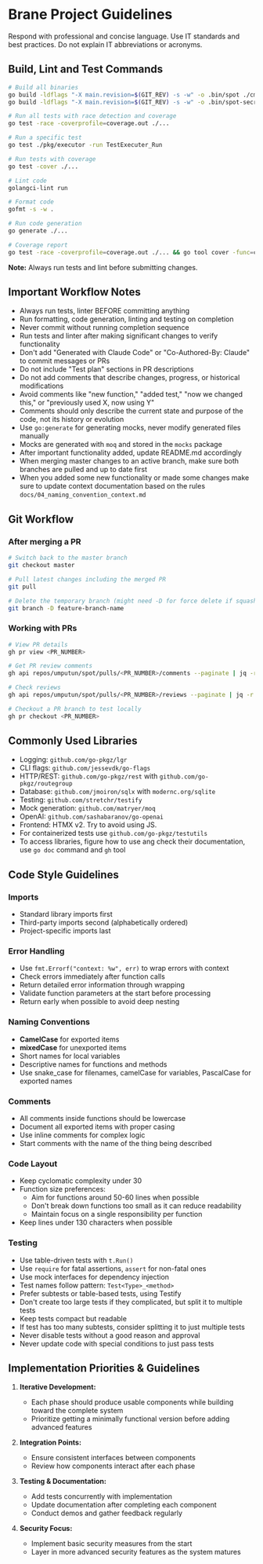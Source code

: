 # Brane Project Guidelines
Respond with professional and concise language. Use IT standards and best practices. Do not explain IT abbreviations or acronyms.

## Build, Lint and Test Commands
```bash
# Build all binaries
go build -ldflags "-X main.revision=$(GIT_REV) -s -w" -o .bin/spot ./cmd/spot
go build -ldflags "-X main.revision=$(GIT_REV) -s -w" -o .bin/spot-secrets ./cmd/secrets

# Run all tests with race detection and coverage
go test -race -coverprofile=coverage.out ./...

# Run a specific test
go test ./pkg/executor -run TestExecuter_Run

# Run tests with coverage
go test -cover ./...

# Lint code
golangci-lint run

# Format code
gofmt -s -w .

# Run code generation
go generate ./...

# Coverage report
go test -race -coverprofile=coverage.out ./... && go tool cover -func=coverage.out
```
**Note:** Always run tests and lint before submitting changes.

## Important Workflow Notes
- Always run tests, linter BEFORE committing anything
- Run formatting, code generation, linting and testing on completion
- Never commit without running completion sequence
- Run tests and linter after making significant changes to verify functionality
- Don't add "Generated with Claude Code" or "Co-Authored-By: Claude" to commit messages or PRs
- Do not include "Test plan" sections in PR descriptions
- Do not add comments that describe changes, progress, or historical modifications
- Avoid comments like "new function," "added test," "now we changed this," or "previously used X, now using Y"
- Comments should only describe the current state and purpose of the code, not its history or evolution
- Use `go:generate` for generating mocks, never modify generated files manually
- Mocks are generated with `moq` and stored in the `mocks` package
- After important functionality added, update README.md accordingly
- When merging master changes to an active branch, make sure both branches are pulled and up to date first
- When you added some new functionality or made some changes make sure to update context documentation based on the rules `docs/04_naming_convention_context.md`

## Git Workflow

### After merging a PR
```bash
# Switch back to the master branch
git checkout master

# Pull latest changes including the merged PR
git pull

# Delete the temporary branch (might need -D for force delete if squash merged)
git branch -D feature-branch-name
```

### Working with PRs
```bash
# View PR details
gh pr view <PR_NUMBER>

# Get PR review comments
gh api repos/umputun/spot/pulls/<PR_NUMBER>/comments --paginate | jq -r '.[] | {id: .id, path: .path, line: .line, body: .body, in_reply_to_id: .in_reply_to_id}'

# Check reviews
gh api repos/umputun/spot/pulls/<PR_NUMBER>/reviews --paginate | jq -r '.[] | select(.user.login == "umputun") | { id: .id, body: .body}'

# Checkout a PR branch to test locally
gh pr checkout <PR_NUMBER>
```

## Commonly Used Libraries
- Logging: `github.com/go-pkgz/lgr`
- CLI flags: `github.com/jessevdk/go-flags`
- HTTP/REST: `github.com/go-pkgz/rest` with `github.com/go-pkgz/routegroup`
- Database: `github.com/jmoiron/sqlx` with `modernc.org/sqlite`
- Testing: `github.com/stretchr/testify`
- Mock generation: `github.com/matryer/moq`
- OpenAI: `github.com/sashabaranov/go-openai`
- Frontend: HTMX v2. Try to avoid using JS.
- For containerized tests use `github.com/go-pkgz/testutils`
- To access libraries, figure how to use ang check their documentation, use `go doc` command and `gh` tool

## Code Style Guidelines

### Imports
- Standard library imports first
- Third-party imports second (alphabetically ordered)
- Project-specific imports last

### Error Handling
- Use `fmt.Errorf("context: %w", err)` to wrap errors with context
- Check errors immediately after function calls
- Return detailed error information through wrapping
- Validate function parameters at the start before processing
- Return early when possible to avoid deep nesting

### Naming Conventions
- **CamelCase** for exported items
- **mixedCase** for unexported items
- Short names for local variables
- Descriptive names for functions and methods
- Use snake_case for filenames, camelCase for variables, PascalCase for exported names

### Comments
- All comments inside functions should be lowercase
- Document all exported items with proper casing
- Use inline comments for complex logic
- Start comments with the name of the thing being described

### Code Layout
- Keep cyclomatic complexity under 30
- Function size preferences:
  - Aim for functions around 50-60 lines when possible
  - Don't break down functions too small as it can reduce readability
  - Maintain focus on a single responsibility per function
- Keep lines under 130 characters when possible

### Testing
- Use table-driven tests with `t.Run()`
- Use `require` for fatal assertions, `assert` for non-fatal ones
- Use mock interfaces for dependency injection
- Test names follow pattern: `Test<Type>_<method>`
- Prefer subtests or table-based tests, using Testify
- Don't create too large tests if they complicated, but split it to multiple tests
- Keep tests compact but readable
- If test has too many subtests, consider splitting it to just multiple tests
- Never disable tests without a good reason and approval
- Never update code with special conditions to just pass tests

## Implementation Priorities & Guidelines

1. **Iterative Development:**
   - Each phase should produce usable components while building toward the complete system
   - Prioritize getting a minimally functional version before adding advanced features

2. **Integration Points:**
   - Ensure consistent interfaces between components
   - Review how components interact after each phase

3. **Testing & Documentation:**
   - Add tests concurrently with implementation
   - Update documentation after completing each component
   - Conduct demos and gather feedback regularly

4. **Security Focus:**
   - Implement basic security measures from the start
   - Layer in more advanced security features as the system matures
